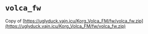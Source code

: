 # `volca_fw`

Copy of [https://uglyduck.vajn.icu/Korg_Volca_FM/fw/volca_fw.zip](https://uglyduck.vajn.icu/Korg_Volca_FM/fw/volca_fw.zip)
